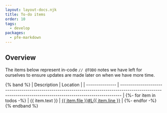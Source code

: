 ```yaml
---
layout: layout-docs.njk
title: To-do items
order: 10
tags:
  - develop
packages:
  - pfe-markdown
---
```


## Overview
The items below represent in-code `// @TODO` notes we have left for ourselves to ensure updates are made later on when we have more time.

{% band %}
| Description     | Location                                                                                                                                                      |
| --------------- | ------------------------------------------------------------------------------------------------------------------------------------------------------------- |
{%- for item in todos -%}
| {{ item.text }} | <a href="https://github.com/patternfly/patternfly-elements/blob/master/{{ item.file }}#L{{ item.line }}" target="_blank">{{ item.file }}#L{{ item.line }}</a> |
{%- endfor -%}
{% endband %}

